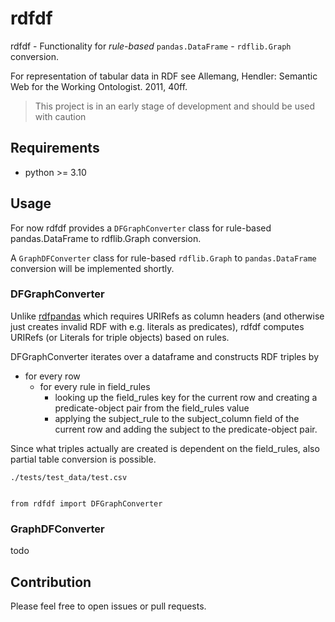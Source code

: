 # rdfdf

rdfdf - Functionality for *rule-based* `pandas.DataFrame` - `rdflib.Graph` conversion.

For representation of tabular data in RDF see Allemang, Hendler: Semantic Web for the Working Ontologist. 2011, 40ff.

> This project is in an early stage of development and should be used with caution

## Requirements

* python >= 3.10

## Usage

For now rdfdf provides a `DFGraphConverter` class for rule-based pandas.DataFrame to rdflib.Graph conversion. 

A `GraphDFConverter` class for rule-based `rdflib.Graph` to `pandas.DataFrame` conversion will be implemented shortly.

### DFGraphConverter

Unlike [rdfpandas](https://github.com/cadmiumkitty/rdfpandas/) which requires URIRefs as column headers (and otherwise just creates invalid RDF with e.g. literals as predicates), rdfdf computes URIRefs (or Literals for triple objects) based on rules.

DFGraphConverter iterates over a dataframe and constructs RDF triples by
- for every row
  - for every rule in field_rules
    - looking up the field_rules key for the current row and creating a predicate-object pair from the field_rules value
     - applying the subject_rule to the subject_column field of the current row and adding the subject to the predicate-object pair.
	 
Since what triples actually are created is dependent on the field_rules, also partial table conversion is possible.

`./tests/test_data/test.csv`
```
```

```	
from rdfdf import DFGraphConverter
```	

### GraphDFConverter
todo

## Contribution

Please feel free to open issues or pull requests.

